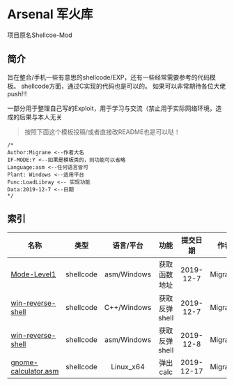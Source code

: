 # Arsenal 军火库
项目原名Shellcoe-Mod

## 简介
旨在整合/手机一些有意思的shellcode/EXP，还有一些经常需要参考的代码模板。 
shellcode方面，通过C实现的代码也是可以的。 
如果可以非常期待各位大佬 push!!!

一部分用于整理自己写的Exploit，用于学习与交流（禁止用于实际网络环境，造成的后果与本人无关

>按照下面这个模板投稿/或者直接改README也是可以哒！

```
/*
Author:Migrane <--作者大名
IF-MODE:Y <--如果是模板类的，则功能可以省略
Language:asm <--任何语言皆可
Plant: Windows <--适用平台
Func:LoadLibray <-- 实现功能
Data:2019-12-7 <--日期
*/
```

## 索引

| 名称  |类型| 语言/平台  | 功能 |  提交日期 |作者|
|------|:--:|:-----:|:-----:|:-----:|:------:|
|[Mode-Level1](https://github.com/migraine-sudo/Shellcode-Mode/blob/master/Mode-level1.asm)|shellcode|asm/Windows|获取函数地址|2019-12-7|Migraine|
|[win-reverse-shell](https://github.com/migraine-sudo/Shellcode-Mode/blob/master/win-reverse-shell.cpp)|shellcode|C++/Windows|获取反弹shell|2019-12-7|Migraine|
|[win-reverse-shell](https://github.com/migraine-sudo/Shellcode-Mode/blob/master/win-reverse-shell.asm)|shellcode|asm/Windows|获取反弹shell|2019-12-8|Migraine|
|[gnome-calculator.asm](https://github.com/migraine-sudo/Shellcode-Mode/blob/master/gnome-calculator.asm)|shellcode|Linux_x64|弹出calc|2019-12-17|Migraine||

